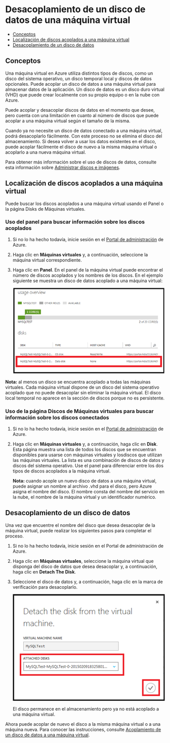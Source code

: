 <properties  writer="kathydav" editor="tysonn" manager="jeffreyg" />

# Desacoplamiento de un disco de datos de una máquina virtual


* [Conceptos](#concepts)
* [Localización de discos acoplados a una máquina virtual](#finddisks)
* [Desacoplamiento de un disco de datos](#detachdisk)

## <a id="concepts"> </a>Conceptos

Una máquina virtual en Azure utiliza distintos tipos de discos, como un disco del sistema operativo, un disco temporal local y discos de datos opcionales. Puede acoplar un disco de datos a una máquina virtual para almacenar datos de la aplicación. Un disco de datos es un disco duro virtual (VHD) que puede crear localmente con su propio equipo o en la nube con Azure.

Puede acoplar y desacoplar discos de datos en el momento que desee, pero cuenta con una limitación en cuanto al número de discos que puede acoplar a una máquina virtual según el tamaño de la misma.

Cuando ya no necesite un disco de datos conectado a una máquina virtual, podrá desacoplarlo fácilmente. Con este proceso no se elimina el disco del almacenamiento. Si desea volver a usar los datos existentes en el disco, puede acoplar fácilmente el disco de nuevo a la misma máquina virtual o acoplarlo a una nueva máquina virtual.

Para obtener más información sobre el uso de discos de datos, consulte esta información sobre [Administrar discos e imágenes][1].

## <a id="finddisks"> </a>Localización de discos acoplados a una máquina virtual

Puede buscar los discos acoplados a una máquina virtual usando el Panel o la página Disks de Máquinas virtuales.

### Uso del panel para buscar información sobre los discos acoplados

1.  Si no lo ha hecho todavía, inicie sesión en el [Portal de administración][2] de Azure.

2.  Haga clic en **Máquinas virtuales** y, a continuación, seleccione la  máquina virtual correspondiente.

3.  Haga clic en **Panel**. En el panel de la máquina virtual puede encontrar el número de discos acoplados y los nombres de los discos. En el ejemplo siguiente se muestra un disco de datos acoplado a una máquina virtual:
    
    ![Buscar disco de datos](./media/howto-detach-disk-windows-linux/FindDataDisks.png)

**Nota:** al menos un disco se encuentra acoplado a todas las máquinas virtuales. Cada máquina virtual dispone de un disco del sistema operativo acoplado que no puede desacoplar sin eliminar la máquina virtual. El disco local temporal no aparece en la sección de discos porque no es persistente.

### Uso de la página Discos de Máquinas virtuales para buscar información sobre los discos conectados

1.  Si no lo ha hecho todavía, inicie sesión en el [Portal de administración][2] de Azure.

2.  Haga clic en **Máquinas virtuales** y, a continuación, haga clic en **Disk**. Esta página muestra una lista de todos los discos que se encuentran disponibles para usarse con máquinas virtuales y losdiscos que utilizan las máquinas virtuales. La lista es una combinación de discos de datos y discos del sistema operativo. Use el panel para diferenciar entre los dos tipos de discos acoplados a la máquina virtual.
    
    **Nota:** cuando acople un nuevo disco de datos a una máquina virtual, puede asignar un nombre al archivo .vhd para el disco, pero Azure asigna el nombre del disco. El nombre consta del nombre del servicio en la nube, el nombre de la máquina virtual y un identificador numérico.

## <a id="detachdisk"> </a>Desacoplamiento de un disco de datos

Una vez que encuentre el nombre del disco que desea desacoplar de la máquina virtual, puede realizar los siguientes pasos para completar el proceso.

1.  Si no lo ha hecho todavía, inicie sesión en el Portal de administración de Azure.

2.  Haga clic en **Máquinas virtuales**, seleccione la máquina virtual que disponga del disco de datos que desea desacoplar y, a continuación, haga clic en **Detach The Disk**.

3.  Seleccione el disco de datos y, a continuación, haga clic en la marca de verificación para desacoplarlo.
    
    ![Detalles de desacoplamiento del disco](./media/howto-detach-disk-windows-linux/DetachDiskDetails.png)
    
    El disco permanece en el almacenamiento pero ya no está acoplado a una máquina virtual.

Ahora puede acoplar de nuevo el disco a la misma máquina virtual o a una máquina nueva. Para conocer las instrucciones, consulte [Acoplamiento de un disco de datos a una máquina virtual](/en-us/manage/windows/how-to-guides/attach-a-disk/).



[1]: http://go.microsoft.com/fwlink/p/?LinkId=263439
[2]: http://manage.windowsazure.com